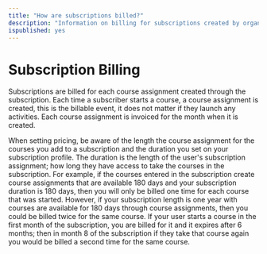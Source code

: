 ```yaml
---
title: "How are subscriptions billed?"
description: "Information on billing for subscriptions created by organizations in the TMS. This does not apply to Challenge Labs."
ispublished: yes
---
```


# Subscription Billing

Subscriptions are billed for each course assignment created through the subscription. Each time a subscriber starts a course, a course assignment is created, this is the billable event, it does not matter if they launch any activities. Each course assignment is invoiced for the month when it is created.

When setting pricing, be aware of the length the course assignment for the courses you add to a subscription and the duration you set on your subscription profile. The duration is the length of the user's subscription assignment; how long they have access to take the courses in the subscription. For example, if the courses entered in the subscription create course assignments that are available 180 days and your subscription duration is 180 days, then you will only be billed one time for each course that was started. However, if your subscription length is one year with courses are available for 180 days through course assignments, then you could be billed twice for the same course. If your user starts a course in the first month of the subscription, you are billed for it and it expires after 6 months; then in month 8 of the subscription if they take that course again you would be billed a second time for the same course.  

